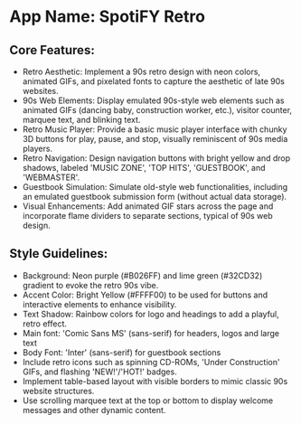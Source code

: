 # **App Name**: SpotiFY Retro

## Core Features:

- Retro Aesthetic: Implement a 90s retro design with neon colors, animated GIFs, and pixelated fonts to capture the aesthetic of late 90s websites.
- 90s Web Elements: Display emulated 90s-style web elements such as animated GIFs (dancing baby, construction worker, etc.), visitor counter, marquee text, and blinking text.
- Retro Music Player: Provide a basic music player interface with chunky 3D buttons for play, pause, and stop, visually reminiscent of 90s media players.
- Retro Navigation: Design navigation buttons with bright yellow and drop shadows, labeled 'MUSIC ZONE', 'TOP HITS', 'GUESTBOOK', and 'WEBMASTER'.
- Guestbook Simulation: Simulate old-style web functionalities, including an emulated guestbook submission form (without actual data storage).
- Visual Enhancements: Add animated GIF stars across the page and incorporate flame dividers to separate sections, typical of 90s web design.

## Style Guidelines:

- Background: Neon purple (#B026FF) and lime green (#32CD32) gradient to evoke the retro 90s vibe.
- Accent Color: Bright Yellow (#FFFF00) to be used for buttons and interactive elements to enhance visibility.
- Text Shadow: Rainbow colors for logo and headings to add a playful, retro effect.
- Main font: 'Comic Sans MS' (sans-serif) for headers, logos and large text
- Body Font: 'Inter' (sans-serif) for guestbook sections
- Include retro icons such as spinning CD-ROMs, 'Under Construction' GIFs, and flashing 'NEW!'/'HOT!' badges.
- Implement table-based layout with visible borders to mimic classic 90s website structures.
- Use scrolling marquee text at the top or bottom to display welcome messages and other dynamic content.